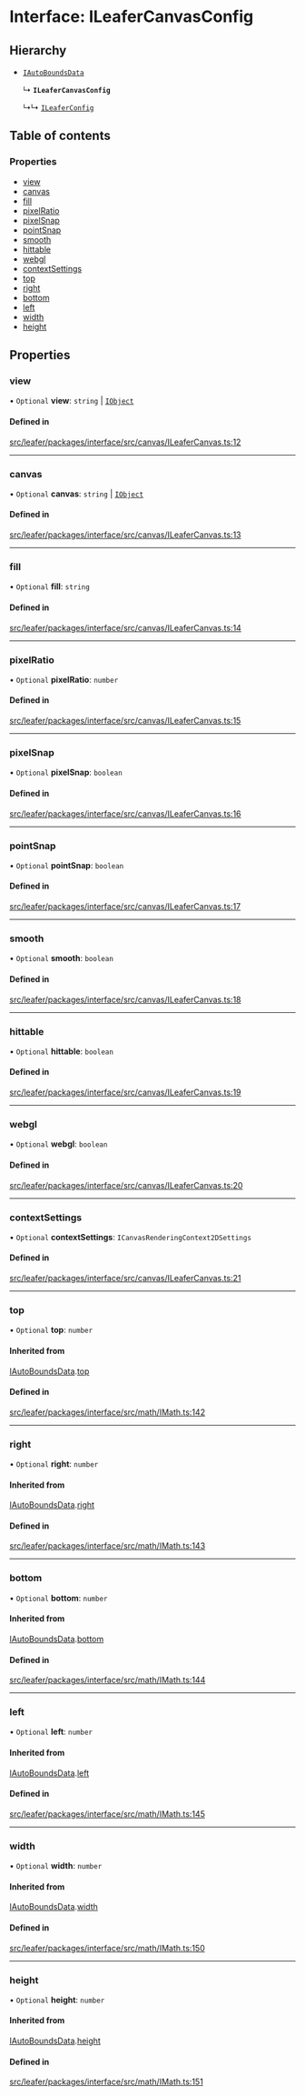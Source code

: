 # Interface: ILeaferCanvasConfig

## Hierarchy

- [`IAutoBoundsData`](IAutoBoundsData.md)

  ↳ **`ILeaferCanvasConfig`**

  ↳↳ [`ILeaferConfig`](ILeaferConfig.md)

## Table of contents

### Properties

- [view](ILeaferCanvasConfig.md#view)
- [canvas](ILeaferCanvasConfig.md#canvas)
- [fill](ILeaferCanvasConfig.md#fill)
- [pixelRatio](ILeaferCanvasConfig.md#pixelratio)
- [pixelSnap](ILeaferCanvasConfig.md#pixelsnap)
- [pointSnap](ILeaferCanvasConfig.md#pointsnap)
- [smooth](ILeaferCanvasConfig.md#smooth)
- [hittable](ILeaferCanvasConfig.md#hittable)
- [webgl](ILeaferCanvasConfig.md#webgl)
- [contextSettings](ILeaferCanvasConfig.md#contextsettings)
- [top](ILeaferCanvasConfig.md#top)
- [right](ILeaferCanvasConfig.md#right)
- [bottom](ILeaferCanvasConfig.md#bottom)
- [left](ILeaferCanvasConfig.md#left)
- [width](ILeaferCanvasConfig.md#width)
- [height](ILeaferCanvasConfig.md#height)

## Properties

### view

• `Optional` **view**: `string` \| [`IObject`](IObject.md)

#### Defined in

[src/leafer/packages/interface/src/canvas/ILeaferCanvas.ts:12](https://github.com/leaferjs/leafer/blob/c0a3cd1f6ba179c1348a90558ab02097cb535d9a/packages/interface/src/canvas/ILeaferCanvas.ts#L12)

___

### canvas

• `Optional` **canvas**: `string` \| [`IObject`](IObject.md)

#### Defined in

[src/leafer/packages/interface/src/canvas/ILeaferCanvas.ts:13](https://github.com/leaferjs/leafer/blob/c0a3cd1f6ba179c1348a90558ab02097cb535d9a/packages/interface/src/canvas/ILeaferCanvas.ts#L13)

___

### fill

• `Optional` **fill**: `string`

#### Defined in

[src/leafer/packages/interface/src/canvas/ILeaferCanvas.ts:14](https://github.com/leaferjs/leafer/blob/c0a3cd1f6ba179c1348a90558ab02097cb535d9a/packages/interface/src/canvas/ILeaferCanvas.ts#L14)

___

### pixelRatio

• `Optional` **pixelRatio**: `number`

#### Defined in

[src/leafer/packages/interface/src/canvas/ILeaferCanvas.ts:15](https://github.com/leaferjs/leafer/blob/c0a3cd1f6ba179c1348a90558ab02097cb535d9a/packages/interface/src/canvas/ILeaferCanvas.ts#L15)

___

### pixelSnap

• `Optional` **pixelSnap**: `boolean`

#### Defined in

[src/leafer/packages/interface/src/canvas/ILeaferCanvas.ts:16](https://github.com/leaferjs/leafer/blob/c0a3cd1f6ba179c1348a90558ab02097cb535d9a/packages/interface/src/canvas/ILeaferCanvas.ts#L16)

___

### pointSnap

• `Optional` **pointSnap**: `boolean`

#### Defined in

[src/leafer/packages/interface/src/canvas/ILeaferCanvas.ts:17](https://github.com/leaferjs/leafer/blob/c0a3cd1f6ba179c1348a90558ab02097cb535d9a/packages/interface/src/canvas/ILeaferCanvas.ts#L17)

___

### smooth

• `Optional` **smooth**: `boolean`

#### Defined in

[src/leafer/packages/interface/src/canvas/ILeaferCanvas.ts:18](https://github.com/leaferjs/leafer/blob/c0a3cd1f6ba179c1348a90558ab02097cb535d9a/packages/interface/src/canvas/ILeaferCanvas.ts#L18)

___

### hittable

• `Optional` **hittable**: `boolean`

#### Defined in

[src/leafer/packages/interface/src/canvas/ILeaferCanvas.ts:19](https://github.com/leaferjs/leafer/blob/c0a3cd1f6ba179c1348a90558ab02097cb535d9a/packages/interface/src/canvas/ILeaferCanvas.ts#L19)

___

### webgl

• `Optional` **webgl**: `boolean`

#### Defined in

[src/leafer/packages/interface/src/canvas/ILeaferCanvas.ts:20](https://github.com/leaferjs/leafer/blob/c0a3cd1f6ba179c1348a90558ab02097cb535d9a/packages/interface/src/canvas/ILeaferCanvas.ts#L20)

___

### contextSettings

• `Optional` **contextSettings**: `ICanvasRenderingContext2DSettings`

#### Defined in

[src/leafer/packages/interface/src/canvas/ILeaferCanvas.ts:21](https://github.com/leaferjs/leafer/blob/c0a3cd1f6ba179c1348a90558ab02097cb535d9a/packages/interface/src/canvas/ILeaferCanvas.ts#L21)

___

### top

• `Optional` **top**: `number`

#### Inherited from

[IAutoBoundsData](IAutoBoundsData.md).[top](IAutoBoundsData.md#top)

#### Defined in

[src/leafer/packages/interface/src/math/IMath.ts:142](https://github.com/leaferjs/leafer/blob/c0a3cd1f6ba179c1348a90558ab02097cb535d9a/packages/interface/src/math/IMath.ts#L142)

___

### right

• `Optional` **right**: `number`

#### Inherited from

[IAutoBoundsData](IAutoBoundsData.md).[right](IAutoBoundsData.md#right)

#### Defined in

[src/leafer/packages/interface/src/math/IMath.ts:143](https://github.com/leaferjs/leafer/blob/c0a3cd1f6ba179c1348a90558ab02097cb535d9a/packages/interface/src/math/IMath.ts#L143)

___

### bottom

• `Optional` **bottom**: `number`

#### Inherited from

[IAutoBoundsData](IAutoBoundsData.md).[bottom](IAutoBoundsData.md#bottom)

#### Defined in

[src/leafer/packages/interface/src/math/IMath.ts:144](https://github.com/leaferjs/leafer/blob/c0a3cd1f6ba179c1348a90558ab02097cb535d9a/packages/interface/src/math/IMath.ts#L144)

___

### left

• `Optional` **left**: `number`

#### Inherited from

[IAutoBoundsData](IAutoBoundsData.md).[left](IAutoBoundsData.md#left)

#### Defined in

[src/leafer/packages/interface/src/math/IMath.ts:145](https://github.com/leaferjs/leafer/blob/c0a3cd1f6ba179c1348a90558ab02097cb535d9a/packages/interface/src/math/IMath.ts#L145)

___

### width

• `Optional` **width**: `number`

#### Inherited from

[IAutoBoundsData](IAutoBoundsData.md).[width](IAutoBoundsData.md#width)

#### Defined in

[src/leafer/packages/interface/src/math/IMath.ts:150](https://github.com/leaferjs/leafer/blob/c0a3cd1f6ba179c1348a90558ab02097cb535d9a/packages/interface/src/math/IMath.ts#L150)

___

### height

• `Optional` **height**: `number`

#### Inherited from

[IAutoBoundsData](IAutoBoundsData.md).[height](IAutoBoundsData.md#height)

#### Defined in

[src/leafer/packages/interface/src/math/IMath.ts:151](https://github.com/leaferjs/leafer/blob/c0a3cd1f6ba179c1348a90558ab02097cb535d9a/packages/interface/src/math/IMath.ts#L151)
